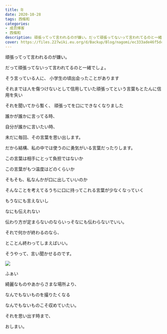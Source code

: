 ```yaml
---
title: ₪
date: 2020-10-28
tags: 西條和
categories: 
- 成员博客
- 西條和
description: 頑張ってって言われるのが嫌い。だって頑張ってないって言われてるのと一緒でしょ。...
cover: https://files.227wiki.eu.org/d/Backup/Blog/nagomi/ec333ade46f5dc302a8d3450f6a44.jpg 
---
```





























頑張ってって言われるのが嫌い。








だって頑張ってないって言われてるのと一緒でしょ。




































そう言っている人に、
小学生の頃出会ったことがあります

























それまでは人を傷つけないとして信用していた頑張ってという言葉もとたんに信用を失い




それを聞いてから暫く、
頑張ってを口にできなくなりました














誰かが誰かに言ってる時、



自分が誰かに言いたい時、





未だに毎回、その言葉を思い出します。

























だから結構、私の中では使うのに勇気がいる言葉だったりします。





















この言葉は相手にとって負担ではないか




この言葉がもつ温度はどのくらいか





そもそも、私なんかが口に出していいのか














そんなことを考えてるうちに口に持ってこれる言葉が少なくなっていく













もうなにも言えないし

なにも伝えれない




















伝わり方が定まらないのならいっそなにも伝わらないでいい。













それで何かが終わるのなら、

とことん終わってしまえばいい。

























そうやって、言い聞かせるのです。




























![](https://files.227wiki.eu.org/d/Backup/Blog/nagomi/ec333ade46f5dc302a8d3450f6a44.jpg)





ふぁい




















綺麗なものやあからさまな場所より、

なんでもないものを撮りたくなる





















なんでもないものこそ収めていたい。
















それを思い出す時まで、

















おしまい。



